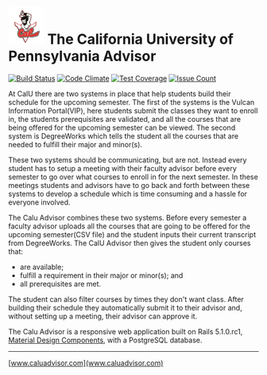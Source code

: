 # ![CalU Advisor](https://raw.githubusercontent.com/npezza93/calu_class_scheduler/master/app/assets/images/callogo75.png) The California University of Pennsylvania Advisor

[![Build Status](https://travis-ci.org/npezza93/calu_class_scheduler.svg)](https://travis-ci.org/npezza93/calu_class_scheduler)
[![Code Climate](https://codeclimate.com/github/npezza93/calu_class_scheduler/badges/gpa.svg)](https://codeclimate.com/github/npezza93/calu_class_scheduler)
[![Test Coverage](https://codeclimate.com/github/npezza93/calu_class_scheduler/badges/coverage.svg)](https://codeclimate.com/github/npezza93/calu_class_scheduler/coverage)
[![Issue Count](https://codeclimate.com/github/npezza93/calu_class_scheduler/badges/issue_count.svg)](https://codeclimate.com/github/npezza93/calu_class_scheduler)

At CalU there are two systems in place that help students build their schedule for the upcoming semester. The first of the systems is the Vulcan Information Portal(VIP), here students submit the classes they want to enroll in, the students prerequisites are validated, and all the courses that are being offered for the upcoming semester can be viewed. The second system is DegreeWorks which tells the student all the courses that are needed to fulfill their major and minor(s).

These two systems should be communicating, but are not. Instead every student has to setup a meeting with their faculty advisor before every semester to go over what courses to enroll in for the next semester. In these meetings students and advisors have to go back and forth between these systems to develop a schedule which is time consuming and a hassle for everyone involved.

The Calu Advisor combines these two systems. Before every semester a faculty advisor uploads all the courses that are going to be offered for the upcoming semester(CSV file) and the student inputs their current transcript from DegreeWorks. The CalU Advisor then gives the student only courses that:

-   are available;
-   fulfill a requirement in their major or minor(s); and
-   all prerequisites are met.

The student can also filter courses by times they don't want class. After building their schedule they automatically submit it to their advisor and, without setting up a meeting, their advisor can approve it.


The Calu Advisor is a responsive web application built on Rails 5.1.0.rc1, [Material Design Components](https://github.com/material-components/material-components-web), with a PostgreSQL database.
___
[www.caluadvisor.com](www.caluadvisor.com)
